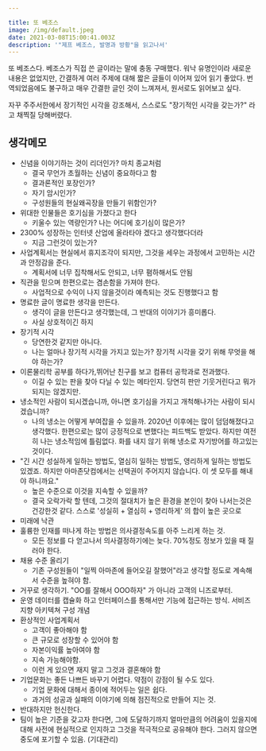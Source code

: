 ```yaml
---

title: 또 베조스
image: /img/default.jpeg
date: 2021-03-08T15:00:41.003Z
description: '"제프 베조스, 발명과 방황"을 읽고나서'
---
```

또 베조스다. 베조스가 직접 쓴 글이라는 말에 충동 구매했다. 워낙 유명인이라 새로운 내용은 없었지만, 간결하게 여러 주제에 대해 짧은 글들이 이어져 있어 읽기 좋았다. 번역되었음에도 불구하고 매우 간결한 글인 것이 느껴져서, 원서로도 읽어보고 싶다.

자꾸 주주서한에서 장기적인 시각을 강조해서, 스스로도 "장기적인 시각을 갖는가?" 라고 채찍질 당해버렸다.

## 생각메모

- 신념을 이야기하는 것이 리더인가? 마치 종교처럼
    - 결국 무언가 초월하는 신념이 중요하다고 함
    - 결과론적인 포장인가?
    - 자기 암시인가?
    - 구성원들의 현실왜곡장을 만들기 위함인가?
- 위대한 인물들은 호기심을 가졌다고 한다
    - 키울수 있는 역량인가? 나는 어디에 호기심이 많은가?
- 2300% 성장하는 인터넷 산업에 올라타야 겠다고 생각했다더라
    - 지금 그런것이 있는가?
- 사업계획서는 현실에서 휴지조각이 되지만, 그것을 세우는 과정에서 고민하는 시간과 안정감을 준다.
    - 계획서에 너무 집착해서도 안되고, 너무 폄하해서도 안됨
- 직관을 믿으며 한편으로는 겸손함을 가져야 한다.
    - 사업적으로 수익이 나지 않을것이라 예측되는 것도 진행했다고 함
- 명료한 글이 명료한 생각을 만든다.
    - 생각이 글을 만든다고 생각했는데, 그 반대의 이야기가 흥미롭다.
    - 사실 상호적이긴 하지
- 장기적 시각
    - 당연한것 같지만 아니다.
    - 나는 얼마나 장기적 시각을 가지고 있는가? 장기적 시각을 갖기 위해 무엇을 해야 하는가?
- 이론물리학 공부를 하다가,뛰어난 친구를 보고 컴퓨터 공학과로 전과했다.
    - 이길 수 있는 판을 찾아 다닐 수 있는 메타인지. 당연히 판만 기웃거린다고 뭐가 되지는 않겠지만.
- 냉소적인 사람이 되시겠습니까, 아니면 호기심을 가지고 개척해나가는 사람이 되시겠습니까?
    - 나의 냉소는 어떻게 부여잡을 수 있을까. 2020년 이후에는 많이 덤덤해졌다고 생각했다. 한편으로는 많이 긍정적으로 변했다는 피드백도 받았다. 하지만 여전히 나는 냉소적임에 틀림없다. 화를 내지 않기 위해 냉소로 자기방어를 하고있는 것이다.
- "긴 시간 성실하게 일하는 방법도, 열심히 일하는 방법도, 영리하게 일하는 방법도 있겠죠. 하지만 아마존닷컴에서는 선택권이 주어지지 않습니다. 이 셋 모두를 해내야 하니까요."
    - 높은 수준으로 이것을 지속할 수 있을까?
    - 결국 오락가락 할 텐데, 그것의 절대치가 높은 환경을 본인이 찾아 나서는것은 건강한것 같다. 스스로 '성실히 + 열심히 + 영리하게' 의 합이 높은 곳으로
- 미래에 낙관
- 훌륭한 인재를 떠나게 하는 방법은 의사결정속도를 아주 느리게 하는 것.
    - 모든 정보를 다 얻고나서 의사결정하기에는 늦다. 70%정도 정보가 있을 때 질러야 한다.
- 채용 수준 올리기
    - 기존 구성원들이 "일찍 아마존에 들어오길 잘했어"라고 생각할 정도로 계속해서 수준을 높혀야 함.
- 거꾸로 생각하기. "OO를 잘해서 OOO하자" 가 아니라  고객의 니즈로부터.
- 운영 데이터를 캡슐화 하고 인터페이스를 통해서만 기능에 접근하는 방식. 서비즈 지향 아키텍쳐 구성 개념
- 환상적인 사업계획서
    - 고객이 좋아해야 함
    - 큰 규모로 성장할 수 있어야 함
    - 자본이익률 높아여야 함
    - 지속 가능해야함.
    - 이런 게 있으면 재지 말고 그것과 결혼해야 함
- 기업문화는 좋든 나쁘든 바꾸기 어렵다. 약점이 강점이 될 수도 있다.
    - 기업 문화에 대해서 종이에 적어두는 일은 쉽다.
    - 과거의 성공과 실패의 이야기에 의해 점진적으로 만들어 지는 것.
- 반대하지만 헌신한다.
- 팀이 높은 기준을 갖고자 한다면, 그에 도달하기까지 얼마만큼의 어려움이 있을지에 대해 사전에 현실적으로 인지하고 그것을 적극적으로 공유해야 한다. 그러지 않으면 중도에 포기할 수 있음. (기대관리)